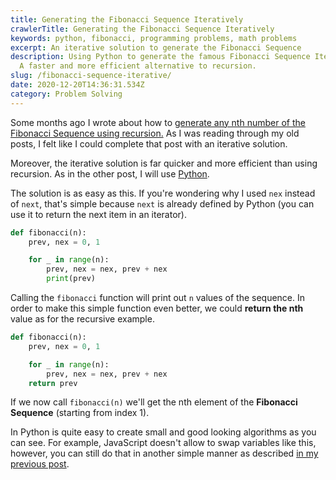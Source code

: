 ```yaml
---
title: Generating the Fibonacci Sequence Iteratively
crawlerTitle: Generating the Fibonacci Sequence Iteratively
keywords: python, fibonacci, programming problems, math problems
excerpt: An iterative solution to generate the Fibonacci Sequence
description: Using Python to generate the famous Fibonacci Sequence Iteratively.
  A faster and more efficient alternative to recursion.
slug: /fibonacci-sequence-iterative/
date: 2020-12-20T14:36:31.534Z
category: Problem Solving
---
```

Some months ago I wrote about how to [generate any nth number of the Fibonacci Sequence using recursion.](/fibonacci-sequence/) As I was reading through my old posts, I felt like I could complete that post with an iterative solution.

Moreover, the iterative solution is far quicker and more efficient than using recursion. As in the other post, I will use [Python](/category/python).

The solution is as easy as this. If you're wondering why I used `nex` instead of `next`, that's simple because `next` is already defined by Python (you can use it to return the next item in an iterator).

```python
def fibonacci(n):
    prev, nex = 0, 1

    for _ in range(n):
        prev, nex = nex, prev + nex
        print(prev)
```

Calling the `fibonacci` function will print out `n` values of the sequence. In order to make this simple function even better, we could **return the nth** value as for the recursive example.

```python
def fibonacci(n):
    prev, nex = 0, 1

    for _ in range(n):
        prev, nex = nex, prev + nex
    return prev

```

If we now call `fibonacci(n)` we'll get the nth element of the **Fibonacci Sequence** (starting from index 1).

In Python is quite easy to create small and good looking algorithms as you can see. For example, JavaScript doesn't allow to swap variables like this, however, you can still do that in another simple manner as described [in my previous post](/javascript-swap-variables/).